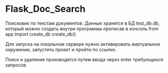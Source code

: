 # Flask_Doc_Search

Поисковик по текстам документов. Данные хранятся в БД test_db.db, который можно создать внутри программы прописав в консоль 
from app import create_db
create_db()
 
Для запуска на локальном сервере нужно активировать виртуальное окружение, запустить проект
и пройти по ссылке.

Поиск и удаление производятся путем ввода через enter требующихся запросов